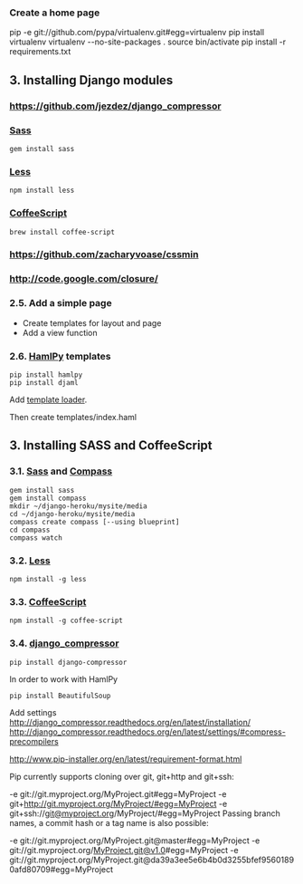 ### Create a home page




pip -e git://github.com/pypa/virtualenv.git#egg=virtualenv
pip install virtualenv
virtualenv --no-site-packages .
source bin/activate
pip install -r requirements.txt






## 3. Installing Django modules


### https://github.com/jezdez/django_compressor

### [Sass](http://sass-lang.com/download.html)

    gem install sass

### [Less](http://lesscss.org/)

    npm install less

### [CoffeeScript](github.com/jashkenas/coffee-script)

    brew install coffee-script

### https://github.com/zacharyvoase/cssmin

### http://code.google.com/closure/


### 2.5. Add a simple page
    
 - Create templates for layout and page
 - Add a view function
 
### 2.6. [HamlPy](https://github.com/jessemiller/HamlPy) templates

    pip install hamlpy
    pip install djaml

Add [template loader](https://github.com/chartjes/djaml).

Then create templates/index.haml



## 3. Installing SASS and CoffeeScript

### 3.1. [Sass](http://sass-lang.com/download.html) and [Compass](https://github.com/chriseppstein/compass)

    gem install sass
    gem install compass
    mkdir ~/django-heroku/mysite/media
    cd ~/django-heroku/mysite/media
    compass create compass [--using blueprint]
    cd compass
    compass watch

### 3.2. [Less](http://lesscss.org/)

    npm install -g less

### 3.3. [CoffeeScript](github.com/jashkenas/coffee-script)

    npm install -g coffee-script

### 3.4. [django_compressor](https://github.com/jezdez/django_compressor)

    pip install django-compressor

In order to work with HamlPy

    pip install BeautifulSoup

Add settings
http://django_compressor.readthedocs.org/en/latest/installation/
http://django_compressor.readthedocs.org/en/latest/settings/#compress-precompilers





http://www.pip-installer.org/en/latest/requirement-format.html

Pip currently supports cloning over git, git+http and git+ssh:

-e git://git.myproject.org/MyProject.git#egg=MyProject
-e git+http://git.myproject.org/MyProject/#egg=MyProject
-e git+ssh://git@myproject.org/MyProject/#egg=MyProject
Passing branch names, a commit hash or a tag name is also possible:

-e git://git.myproject.org/MyProject.git@master#egg=MyProject
-e git://git.myproject.org/MyProject.git@v1.0#egg=MyProject
-e git://git.myproject.org/MyProject.git@da39a3ee5e6b4b0d3255bfef95601890afd80709#egg=MyProject
